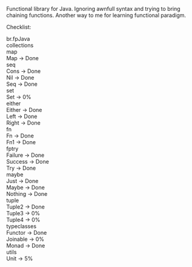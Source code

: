 Functional library for Java.
Ignoring awnfull syntax and trying to bring chaining functions.
Another way to me for learning functional paradigm.

Checklist:

br.fpJava <br/>
  collections <br/>
    map <br/>
      Map -> Done <br/>
    seq <br/>
      Cons -> Done <br/>
      Nil -> Done <br/>
      Seq -> Done <br/>
    set <br/>
      Set -> 0% <br/>
  either <br/>
    Either -> Done <br/>
    Left -> Done <br/>
    Right -> Done <br/>
  fn <br/>
    Fn -> Done <br/>
    Fn1 -> Done <br/>
  fptry <br/>
    Failure -> Done <br/>
    Success -> Done <br/>
    Try -> Done <br/>
  maybe <br/>
    Just -> Done <br/>
    Maybe -> Done <br/>
    Nothing -> Done <br/>
  tuple <br/>
    Tuple2 -> Done <br/>
    Tuple3 -> 0% <br/>
    Tuple4 -> 0% <br/>
  typeclasses <br/>
    Functor -> Done <br/>
    Joinable -> 0% <br/>
    Monad -> Done <br/>
  utils <br/>
    Unit -> 5% <br/>
